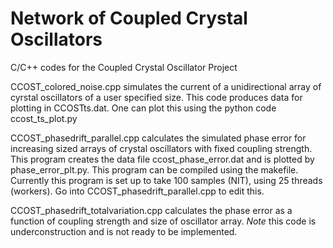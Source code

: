 # Network of Coupled Crystal Oscillators
C/C++ codes for the Coupled Crystal Oscillator Project

CCOST_colored_noise.cpp simulates the current of a unidirectional
array of cyrstal oscillators of a user specified size. 
This code produces data for plotting in CCOSTts.dat. 
One can plot this using the python code ccost_ts_plot.py

CCOST_phasedrift_parallel.cpp calculates the simulated phase error for increasing
sized arrays of crystal oscillators with fixed coupling strength. 
This program creates the data file ccost_phase_error.dat and is plotted by 
phase_error_plt.py. 
This program can be compiled using the makefile. 
Currently this program is set up to take 100 samples (NIT), using 25 threads (workers). Go into 
CCOST_phasedrift_parallel.cpp to edit this. 

CCOST_phasedrift_totalvariation.cpp calculates the phase error as a function of 
coupling strength and size of oscillator array. *Note* this code is underconstruction and
is not ready to be implemented. 


